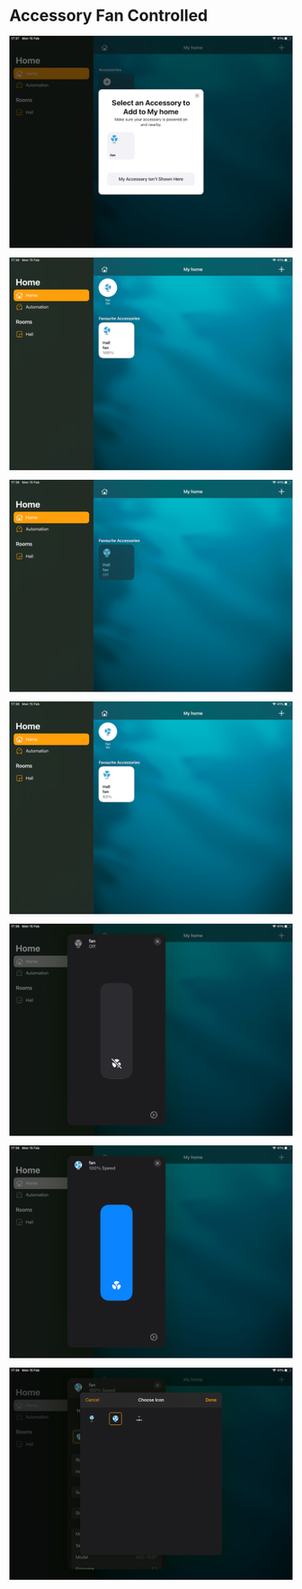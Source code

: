 # Accessory Fan Controlled

![](https://github.com/alpr777/homekit/blob/main/gallery/fan_controlled_1.png)

![](https://github.com/alpr777/homekit/blob/main/gallery/fan_controlled_2.png)

![](https://github.com/alpr777/homekit/blob/main/gallery/fan_controlled_3.png)

![](https://github.com/alpr777/homekit/blob/main/gallery/fan_controlled_4.png)

![](https://github.com/alpr777/homekit/blob/main/gallery/fan_controlled_5.png)

![](https://github.com/alpr777/homekit/blob/main/gallery/fan_controlled_6.png)

![](https://github.com/alpr777/homekit/blob/main/gallery/fan_controlled_7.png)